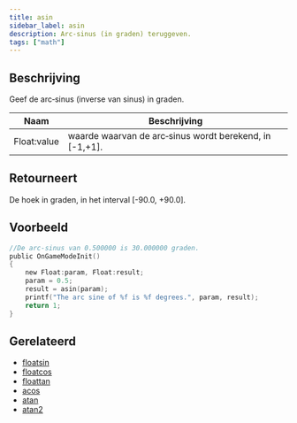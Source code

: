 ```yaml
---
title: asin
sidebar_label: asin
description: Arc‑sinus (in graden) teruggeven.
tags: ["math"]
---
```


<LowercaseNote />

## Beschrijving

Geef de arc‑sinus (inverse van sinus) in graden.

| Naam        | Beschrijving                                                |
| ----------- | ----------------------------------------------------------- |
| Float:value | waarde waarvan de arc‑sinus wordt berekend, in [-1,+1].     |

## Retourneert

De hoek in graden, in het interval [-90.0, +90.0].

## Voorbeeld

```c
//De arc‑sinus van 0.500000 is 30.000000 graden.
public OnGameModeInit()
{
    new Float:param, Float:result;
    param = 0.5;
    result = asin(param);
    printf("The arc sine of %f is %f degrees.", param, result);
    return 1;
}
```

## Gerelateerd

- [floatsin](../functions/floatsin)
- [floatcos](../functions/floatcos)
- [floattan](../functions/floattan)
- [acos](../functions/acos)
- [atan](../functions/atan)
- [atan2](../functions/atan2)


